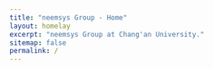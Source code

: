 ```yaml
---
title: "neemsys Group - Home"
layout: homelay
excerpt: "neemsys Group at Chang'an University."
sitemap: false
permalink: /
---
```

